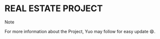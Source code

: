 # REAL ESTATE PROJECT
> [!NOTE]
> For more information about the Project, Yuo may follow for easy update :smile:.

